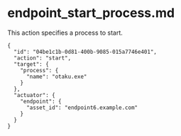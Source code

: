 
# endpoint_start_process.md

This action specifies a process to start.

```
{
  "id": "04be1c1b-0d81-400b-9085-015a7746e401",
  "action": "start",
  "target": {
    "process": {
      "name": "otaku.exe"
    }
  },
  "actuator": {
    "endpoint": {
      "asset_id": "endpoint6.example.com"
    }
  }
}
```